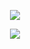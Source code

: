 <p align="center"><img src="https://laravel.com/assets/img/components/logo-laravel.svg"></p>

<p align="center"><img src="https://blog-assets.risingstack.com/2016/Jan/react_best_practices-1453211146748.png"></p>
